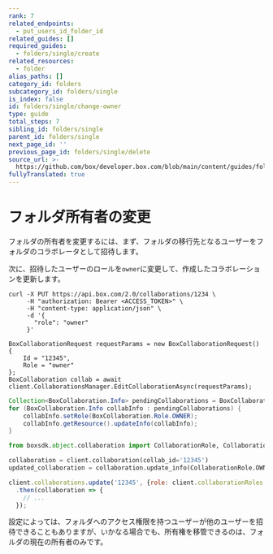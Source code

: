```yaml
---
rank: 7
related_endpoints:
  - put_users_id_folder_id
related_guides: []
required_guides:
  - folders/single/create
related_resources:
  - folder
alias_paths: []
category_id: folders
subcategory_id: folders/single
is_index: false
id: folders/single/change-owner
type: guide
total_steps: 7
sibling_id: folders/single
parent_id: folders/single
next_page_id: ''
previous_page_id: folders/single/delete
source_url: >-
  https://github.com/box/developer.box.com/blob/main/content/guides/folders/single/change-owner.md
fullyTranslated: true
---
```

# フォルダ所有者の変更

フォルダの所有者を変更するには、まず、フォルダの移行先となるユーザーをフォルダのコラボレータとして招待します。

<Samples id="post_collaborations">

</Samples>

次に、招待したユーザーのロールを`owner`に変更して、作成したコラボレーションを更新します。

<Tabs>

<Tab title="cURL">

```curl
curl -X PUT https://api.box.com/2.0/collaborations/1234 \
     -H "authorization: Bearer <ACCESS_TOKEN>" \
     -H "content-type: application/json" \
     -d '{
       "role": "owner"
     }'
```

</Tab>

<Tab title=".NET">

```dotnet
BoxCollaborationRequest requestParams = new BoxCollaborationRequest()
{
    Id = "12345",
    Role = "owner"
};
BoxCollaboration collab = await client.CollaborationsManager.EditCollaborationAsync(requestParams);
```

</Tab>

<Tab title="Java">

```java
Collection<BoxCollaboration.Info> pendingCollaborations = BoxCollaboration.getPendingCollaborations(api);
for (BoxCollaboration.Info collabInfo : pendingCollaborations) {
    collabInfo.setRole(BoxCollaboration.Role.OWNER);
    collabInfo.getResource().updateInfo(collabInfo);
}
```

</Tab>

<Tab title="Python">

```py
from boxsdk.object.collaboration import CollaborationRole, CollaborationStatus

collaboration = client.collaboration(collab_id='12345')
updated_collaboration = collaboration.update_info(CollaborationRole.OWNER)
```

</Tab>

<Tab title="Node">

```js
client.collaborations.update('12345', {role: client.collaborationRoles.OWNER})
  .then(collaboration => {
    // ...
  });
```

</Tab>

</Tabs>

<Message warning>

設定によっては、フォルダへのアクセス権限を持つユーザーが他のユーザーを招待できることもありますが、いかなる場合でも、所有権を移管できるのは、フォルダの現在の所有者のみです。

</Message>
